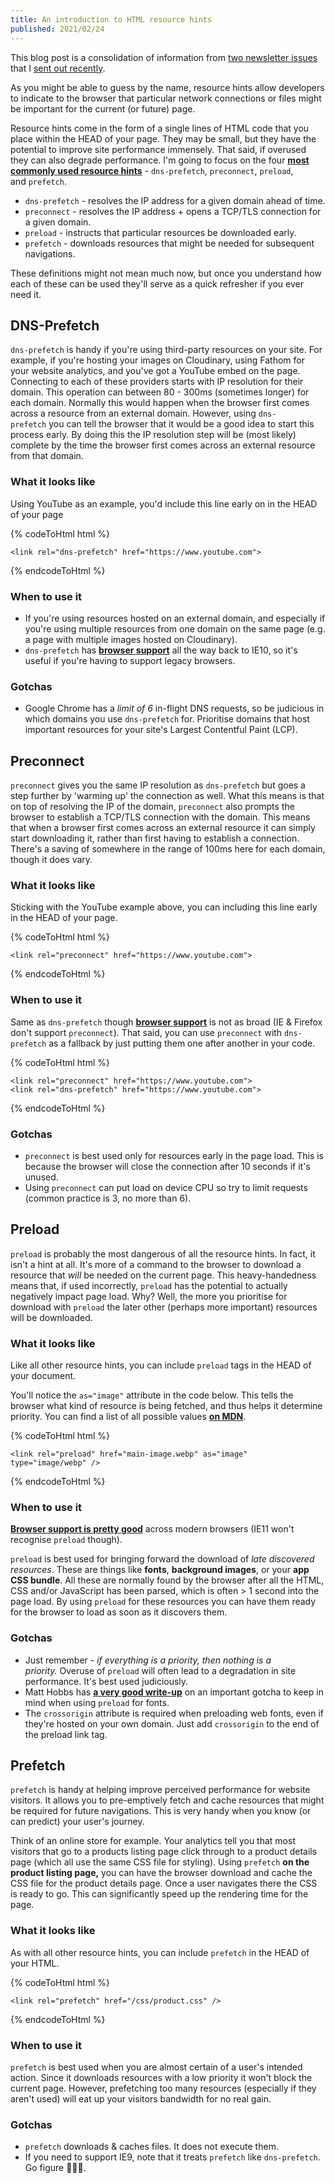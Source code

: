```yaml
---
title: An introduction to HTML resource hints
published: 2021/02/24
---
```


This blog post is a consolidation of information from [two newsletter issues](https://optimised.email/issues/issue-9-resource-hints-part-1) that I [sent out recently](https://optimised.email/issues/issue-10-resource-hints-part-2).

As you might be able to guess by the name, resource hints allow developers to indicate to the browser that particular network connections or files might be important for the current (or future) page.

Resource hints come in the form of a single lines of HTML code that you place within the HEAD of your page. They may be small, but they have the potential to improve site performance immensely. That said, if overused they can also degrade performance. I'm going to focus on the four [**most commonly used resource hints**](https://almanac.httparchive.org/en/2020/resource-hints#hints-adoption) - `dns-prefetch`, `preconnect`, `preload`, and `prefetch`.

- `dns-prefetch` - resolves the IP address for a given domain ahead of time.
- `preconnect` - resolves the IP address + opens a TCP/TLS connection for a given domain.
- `preload` - instructs that particular resources be downloaded early.
- `prefetch` - downloads resources that might be needed for subsequent navigations.

These definitions might not mean much now, but once you understand how each of these can be used they'll serve as a quick refresher if you ever need it.

## **DNS-Prefetch**

`dns-prefetch` is handy if you're using third-party resources on your site. For example, if you're hosting your images on Cloudinary, using Fathom for your website analytics, and you've got a YouTube embed on the page. Connecting to each of these providers starts with IP resolution for their domain. This operation can between 80 - 300ms (sometimes longer) for each domain. Normally this would happen when the browser first comes across a resource from an external domain. However, using `dns-prefetch` you can tell the browser that it would be a good idea to start this process early. By doing this the IP resolution step will be (most likely) complete by the time the browser first comes across an external resource from that domain.

### **What it looks like**

Using YouTube as an example, you'd include this line early on in the HEAD of your page

{% codeToHtml html %}
<!-- markdownlint-disable -->
    <link rel="dns-prefetch" href="https://www.youtube.com">
<!-- markdownlint-enable -->
{% endcodeToHtml %}

### **When to use it**

- If you're using resources hosted on an external domain, and especially if you're using multiple resources from one domain on the same page (e.g. a page with multiple images hosted on Cloudinary).
- `dns-prefetch` has [**browser support**](https://caniuse.com/link-rel-dns-prefetch) all the way back to IE10, so it's useful if you're having to support legacy browsers.

### **Gotchas**

- Google Chrome has a *limit of 6* in-flight DNS requests, so be judicious in which domains you use `dns-prefetch` for. Prioritise domains that host important resources for your site's Largest Contentful Paint (LCP).

## **Preconnect**

`preconnect` gives you the same IP resolution as `dns-prefetch` but goes a step further by 'warming up' the connection as well. What this means is that on top of resolving the IP of the domain, `preconnect` also prompts the browser to establish a TCP/TLS connection with the domain. This means that when a browser first comes across an external resource it can simply start downloading it, rather than first having to establish a connection. There's a saving of somewhere in the range of 100ms here for each domain, though it does vary.

### **What it looks like**

Sticking with the YouTube example above, you can including this line early in the HEAD of your page.

{% codeToHtml html %}
<!-- markdownlint-disable -->
    <link rel="preconnect" href="https://www.youtube.com">
<!-- markdownlint-enable -->
{% endcodeToHtml %}

### **When to use it**

Same as `dns-prefetch` though [**browser support**](https://caniuse.com/link-rel-preconnect) is not as broad (IE & Firefox don't support `preconnect`). That said, you can use `preconnect` with `dns-prefetch` as a fallback by just putting them one after another in your code.

{% codeToHtml html %}
<!-- markdownlint-disable -->
    <link rel="preconnect" href="https://www.youtube.com">
    <link rel="dns-prefetch" href="https://www.youtube.com">
<!-- markdownlint-enable -->
{% endcodeToHtml %}

### **Gotchas**

- `preconnect` is best used only for resources early in the page load. This is because the browser will close the connection after 10 seconds if it's unused.
- Using `preconnect` can put load on device CPU so try to limit requests (common practice is 3, no more than 6).

## **Preload**

`preload` is probably the most dangerous of all the resource hints. In fact, it isn't a hint at all. It's more of a command to the browser to download a resource that *will* be needed on the current page. This heavy-handedness means that, if used incorrectly, `preload` has the potential to actually negatively impact page load. Why? Well, the more you prioritise for download with `preload` the later other (perhaps more important) resources will be downloaded.

### **What it looks like**

Like all other resource hints, you can include `preload` tags in the HEAD of your document.

You'll notice the `as="image"` attribute in the code below. This tells the browser what kind of resource is being fetched, and thus helps it determine priority. You can find a list of all possible values [**on MDN**](https://developer.mozilla.org/en-US/docs/Web/HTML/Element/link#attr-as).

{% codeToHtml html %}
<!-- markdownlint-disable -->
    <link rel="preload" href="main-image.webp" as="image" type="image/webp" />
<!-- markdownlint-enable -->
{% endcodeToHtml %}

### **When to use it**

[**Browser support is pretty good**](https://caniuse.com/link-rel-preload) across modern browsers (IE11 won't recognise `preload` though).

`preload` is best used for bringing forward the download of *late discovered resources*. These are things like **fonts**, **background images**, or your **app CSS bundle**. All these are normally found by the browser after all the HTML, CSS and/or JavaScript has been parsed, which is often > 1 second into the page load. By using `preload` for these resources you can have them ready for the browser to load as soon as it discovers them.

### **Gotchas**

- Just remember - *if everything is a priority, then nothing is a priority.* Overuse of `preload` will often lead to a degradation in site performance. It's best used judiciously.
- Matt Hobbs has [**a very good write-up**](https://nooshu.github.io/blog/2021/01/23/the-importance-of-font-face-source-order-when-used-with-preload/) on an important gotcha to keep in mind when using `preload` for fonts.
- The `crossorigin` attribute is required when preloading web fonts, even if they're hosted on your own domain. Just add `crossorigin` to the end of the preload link tag.

## **Prefetch**

`prefetch` is handy at helping improve perceived performance for website visitors. It allows you to pre-emptively fetch and cache resources that might be required for future navigations. This is very handy when you know (or can predict) your user's journey.

Think of an online store for example. Your analytics tell you that most visitors that go to a products listing page click through to a product details page (which all use the same CSS file for styling). Using `prefetch` **on the product listing page,** you can have the browser download and cache the CSS file for the product details page. Once a user navigates there the CSS is ready to go. This can significantly speed up the rendering time for the page.

### **What it looks like**

As with all other resource hints, you can include `prefetch` in the HEAD of your HTML.

{% codeToHtml html %}
<!-- markdownlint-disable -->
    <link rel="prefetch" href="/css/product.css" />
<!-- markdownlint-enable -->
{% endcodeToHtml %}

### **When to use it**

`prefetch` is best used when you are almost certain of a user's intended action. Since it downloads resources with a low priority it won't block the current page. However, prefetching too many resources (especially if they aren't used) will eat up your visitors bandwidth for no real gain.

### **Gotchas**

- `prefetch` downloads & caches files. It does not execute them.
- If you need to support IE9, note that it treats `prefetch` like `dns-prefetch`. Go figure 🤷🏾‍♂️.
